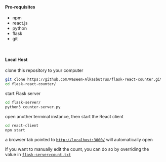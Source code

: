 #### Pre-requisites
- npm
- react.js
- python
- flask
- git

<br>

#### Local Host
clone this repository to your computer
``` bash 
git clone https://github.com/Waseem-Alkasbutrus/flask-react-counter.git
cd flask-react-counter/
```

start Flask server
``` bash
cd flask-server/
python3 counter-server.py
```

open another terminal instance, then start the React client
``` bash
cd react-client
npm start
```
a browser tab pointed to [``http://localhost:3000/``](http://localhost:3000/) will automatically open
<br>

If  you want to manually edit the count, you can do so by overriding the value in [``flask-server>count.txt``](https://github.com/Waseem-Alkasbutrus/flask-react-counter/blob/master/flask-server/count.txt)